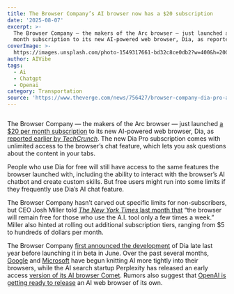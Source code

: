 ```yaml
---
title: The Browser Company’s AI browser now has a $20 subscription
date: '2025-08-07'
excerpt: >-
  The Browser Company — the makers of the Arc browser — just launched a $20 per
  month subscription to its new AI-powered web browser, Dia, as reported e...
coverImage: >-
  https://images.unsplash.com/photo-1549317661-bd32c8ce0db2?w=400&h=200&fit=crop&auto=format
author: AIVibe
tags:
  - Ai
  - Chatgpt
  - Openai
category: Transportation
source: 'https://www.theverge.com/news/756427/browser-company-dia-pro-ai-pricing'
---
```


											

						
<figure>

<img alt="" data-caption="" data-portal-copyright="" data-has-syndication-rights="1" src="https://platform.theverge.com/wp-content/uploads/sites/2/2025/06/CleanShot-2025-06-11-at-08.38.39%402x.png?quality=90&#038;strip=all&#038;crop=0,0,100,100" />
	<figcaption>
		</figcaption>
</figure>
<p class="has-text-align-none">The Browser Company — the makers of the Arc browser — just launched <a href="https://www.diabrowser.com/pro">a $20 per month subscription</a> to its new AI-powered web browser, Dia, as <a href="https://techcrunch.com/2025/08/06/the-browser-company-launches-a-20-monthly-subscription-for-its-ai-powered-browser/">reported earlier by <em>TechCrunch</em></a>. The new Dia Pro subscription comes with unlimited access to the browser’s chat feature, which lets you ask questions about the content in your tabs.</p>

<p class="has-text-align-none">People who use Dia for free will still have access to the same features the browser launched with, including the ability to interact with the browser’s AI chatbot and create custom skills. But free users might run into some limits if they frequently use Dia’s AI chat feature.</p>

<p class="has-text-align-none">The Browser Company hasn’t carved out specific limits for non-subscribers, but CEO Josh Miller told <a href="https://www.nytimes.com/2025/07/11/technology/personaltech/ai-internet-browser-dia.html"><em>The New York Times </em>last month that</a> “the browser will remain free for those who use the A.I. tool only a few times a week.” Miller also hinted at rolling out additional subscription tiers, ranging from $5 to hundreds of dollars per month.</p>

<p class="has-text-align-none">The Browser Company <a href="https://www.theverge.com/2024/12/2/24310944/dia-ai-browser-video-arc-the-browser-company">first announced the development</a> of Dia late last year before launching it in beta in June. Over the past several months, <a href="https://www.theverge.com/google/673659/gemini-google-chrome-integration-agentic-era">Google</a> and <a href="https://www.theverge.com/news/714435/microsoft-edge-copilot-mode-ai-features">Microsoft</a> have begun knitting AI more tightly into their browsers, while the AI search startup Perplexity has released an early access <a href="https://www.theverge.com/news/709025/perplexity-comet-ai-browser-chrome-competitor">version of its AI browser Comet</a>. Rumors also suggest that <a href="https://www.theverge.com/news/704162/opeani-ai-web-browser-chatgpt">OpenAI is getting ready to release</a> an AI web browser of its own.</p>
						
									
